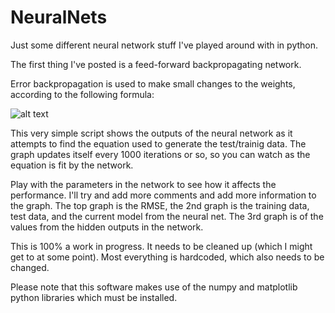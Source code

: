 NeuralNets
==========

Just some different neural network stuff I've played around with in python. 


The first thing I've posted is a feed-forward backpropagating network.

Error backpropagation is used to make small changes to the weights, according to the following formula:

![alt text](http://bit.ly/17T6Xau "backpropagation equation")


This very simple script shows the outputs of the neural network as it attempts to find the equation used to generate the test/trainig data. The graph updates itself every 1000 iterations or so, so you can watch as the equation is fit by the network. 

Play with the parameters in the network to see how it affects the performance. I'll try and add more comments and add more information to the graph. The top graph is the RMSE, the 2nd graph is the training data, test data, and the current model from the neural net. The 3rd graph is of the values from the hidden outputs in the network.


This is 100% a work in progress. It needs to be cleaned up (which I might get to at some point). Most everything is hardcoded, which also needs to be changed. 


Please note that this software makes use of the numpy and matplotlib python libraries which must be installed.
